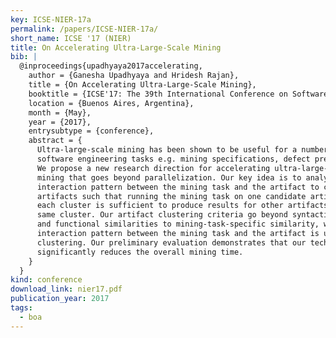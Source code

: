 ```yaml
---
key: ICSE-NIER-17a
permalink: /papers/ICSE-NIER-17a/
short_name: ICSE '17 (NIER)
title: On Accelerating Ultra-Large-Scale Mining
bib: |
  @inproceedings{upadhyaya2017accelerating,
    author = {Ganesha Upadhyaya and Hridesh Rajan},
    title = {On Accelerating Ultra-Large-Scale Mining},
    booktitle = {ICSE'17: The 39th International Conference on Software Engineering: NIER Track},
    location = {Buenos Aires, Argentina},
    month = {May},
    year = {2017},
    entrysubtype = {conference},
    abstract = {
      Ultra-large-scale mining has been shown to be useful for a number of
      software engineering tasks e.g. mining specifications, defect prediction.
      We propose a new research direction for accelerating ultra-large-scale
      mining that goes beyond parallelization. Our key idea is to analyze the
      interaction pattern between the mining task and the artifact to cluster
      artifacts such that running the mining task on one candidate artifact from
      each cluster is sufficient to produce results for other artifacts in the
      same cluster. Our artifact clustering criteria go beyond syntactic, semantic,
      and functional similarities to mining-task-specific similarity, where the
      interaction pattern between the mining task and the artifact is used for
      clustering. Our preliminary evaluation demonstrates that our technique
      significantly reduces the overall mining time.
    }
  }
kind: conference
download_link: nier17.pdf
publication_year: 2017
tags:
  - boa
---
```


